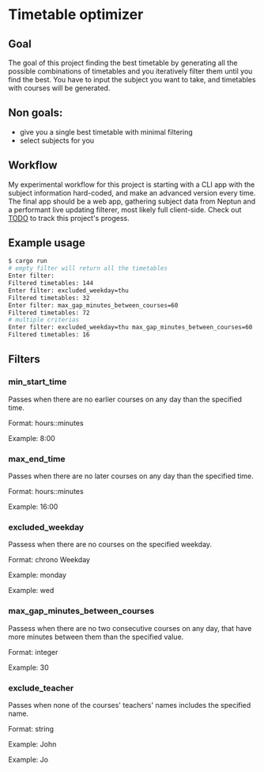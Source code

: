 # Timetable optimizer

## Goal

The goal of this project finding the best timetable by generating all the possible combinations of timetables and you iteratively filter them until you find the best.
You have to input the subject you want to take, and timetables with courses will be generated.

## Non goals:

- give you a single best timetable with minimal filtering
- select subjects for you

## Workflow

My experimental workflow for this project is starting with a CLI app with the subject information hard-coded, and make an advanced version every time.
The final app should be a web app, gathering subject data from Neptun and a performant live updating filterer, most likely full client-side.
Check out [TODO](TODO.md) to track this project's progess.

## Example usage

```sh
$ cargo run
# empty filter will return all the timetables
Enter filter:
Filtered timetables: 144
Enter filter: excluded_weekday=thu
Filtered timetables: 32
Enter filter: max_gap_minutes_between_courses=60
Filtered timetables: 72
# multiple criterias
Enter filter: excluded_weekday=thu max_gap_minutes_between_courses=60
Filtered timetables: 16
```

## Filters

### min_start_time

Passes when there are no earlier courses on any day than the specified time.

Format: hours::minutes

Example: 8:00

### max_end_time

Passes when there are no later courses on any day than the specified time.

Format: hours::minutes

Example: 16:00

### excluded_weekday

Passess when there are no courses on the specified weekday.

Format: chrono Weekday

Example: monday

Example: wed

### max_gap_minutes_between_courses

Passess when there are no two consecutive courses on any day, that have more minutes between them than the specified value.

Format: integer

Example: 30

### exclude_teacher

Passes when none of the courses' teachers' names includes the specified name.

Format: string

Example: John

Example: Jo
